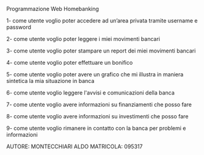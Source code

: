 Programmazione Web
Homebanking

1- come utente voglio poter accedere ad un’area privata tramite username e password

2- come utente voglio poter leggere i miei movimenti bancari

3- come utente voglio poter stampare un report dei miei movimenti bancari

4- come utente voglio poter effettuare un bonifico

5- come utente voglio poter avere un grafico che mi illustra in maniera sintetica la mia situazione in banca

6- come utente voglio leggere l'avvisi e comunicazioni della banca

7- come utente voglio avere informazioni su finanziamenti che posso fare

8- come utente voglio avere informazioni su investimenti che posso fare

9- come utente voglio rimanere in contatto con la banca per problemi e informazioni






AUTORE: MONTECCHIARI ALDO MATRICOLA: 095317
